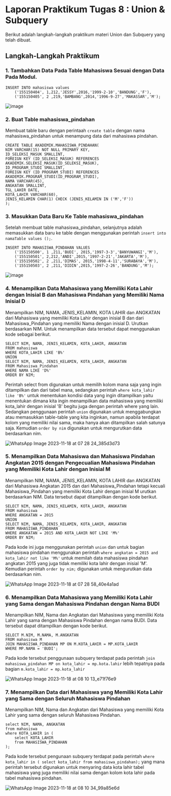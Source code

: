 # Laporan Praktikum Tugas 8 : Union & Subquery
Berikut adalah langkah-langkah praktikum materi Union dan Subquery yang telah dibuat.

## Langkah-Langkah Praktikum
### 1. Tambahkan Data Pada Table Mahasiswa Sesuai dengan Data Pada Modul.
```
INSERT INTO mahasiswa values
	('155150404', 1,212,'JESSY',2016,'1999-2-10','BANDUNG','F'),
	('155150405', 2 ,219,'BAMBANG',2014,'1996-9-27','MAKASSAR','M');
```
![image](https://github.com/Aurawr/Auralia-Praktikum-DBDSQL-Union-Subquery/assets/133871441/746fcb5a-fad9-4a0f-a5a1-824e375f2785)

### 2. Buat Table mahasiswa_pindahan
Membuat table baru dengan perintaah `create table` dengan nama mahasiswa_pindahan untuk menampung data dari mahasiswa pindahan.
```
CREATE TABLE AKADEMIK.MAHASISWA_PINDAHAN(
NIM VARCHAR(15) NOT NULL PRIMARY KEY,
ID_SELEKSI_MASUK SMALLINT,
FOREIGN KEY (ID_SELEKSI_MASUK) REFERENCES
AKADEMIK.SELEKSI_MASUK(ID_SELEKSI_MASUK),
ID_PROGRAM_STUDI SMALLINT,
FOREIGN KEY (ID_PROGRAM_STUDI) REFERENCES
AKADEMIK.PROGRAM_STUDI(ID_PROGRAM_STUDI),
NAMA VARCHAR(45),
ANGKATAN SMALLINT,
TGL_LAHIR DATE,
KOTA_LAHIR VARCHAR(60),
JENIS_KELAMIN CHAR(1) CHECK (JENIS_KELAMIN IN ('M','F'))
);
```

### 3. Masukkan Data Baru Ke Table mahasiswa_pindahan
Setelah membuat table mahasiswa_pindahan, selanjutnya adalah memasukkan data baru ke table dengan menggunakan perintah `insert into namaTable values ();`.
```
INSERT INTO MAHASISWA_PINDAHAN VALUES 
	('155150500', 1 ,211,'BUDI', 2015,'1997-3-3','BANYUWANGI','M'),
	('155150501', 2,212,'ANDI',2015,'1997-2-21','JAKARTA','M'),
	('155150502', 2 ,211,'DIMAS', 2015,'1998-4-11','SURABAYA','M'),
	('155150503', 2 ,211,'DIDIN',2015,'1997-2-26','BANDUNG','M');
```
![image](https://github.com/Aurawr/Auralia-Praktikum-DBDSQL-Union-Subquery/assets/133871441/67570acc-f53a-4300-bdcf-570d0848c646)

### 4. Menampilkan Data Mahasiswa yang Memiliki Kota Lahir dengan Inisial B dan Mahasiswa Pindahan yang Memiliki Nama Inisial D
Menampilkan NIM, NAMA, JENIS_KELAMIN, KOTA LAHIR dan ANGKATAN dari Mahasiswa yang memiliki Kota Lahir dengan inisial B dan dari Mahasiswa_Pindahan yang memiliki Nama dengan inisial D. Urutkan berdasarkan NIM. Untuk menampilkan data tersebut dapat menggunakan kode sebagai berikut.
```
SELECT NIM, NAMA, JENIS_KELAMIN, KOTA_LAHIR, ANGKATAN
FROM mahasiswa
WHERE KOTA_LAHIR LIKE 'B%'
UNION
SELECT NIM, NAMA, JENIS_KELAMIN, KOTA_LAHIR, ANGKATAN
FROM Mahasiswa_Pindahan
WHERE NAMA LIKE 'D%'
ORDER BY NIM;
```
Perintah select from digunakan untuk memilih kolom mana saja yang ingin ditampilkan dan dari tabel mana, sedangkan perintah `where kota_lahir  like 'B%'` untuk menentukan kondisi data yang ingin ditampilkan yaitu menentukan dimana kita ingin menampilkan data mahasiswa yang memiliki kota_lahir dengan inisial 'B' begitu juga dengan perintah where yang lain. Sedangkan penggunaan perintah `union` digunakan untuk menggabungkan atau memasukkan table-table yang kita inginkan, namun apabila terdapat kolom yang memiliki nilai sama, maka hanya akan ditampilkan salah satunya saja. Kemudian `order by nim` digunakan untuk mengurutkan data berdasarkan nim.

![WhatsApp Image 2023-11-18 at 07 28 24_385d3d73](https://github.com/Aurawr/Auralia-Praktikum-DBDSQL-Union-Subquery/assets/133871441/7b8d98e2-6d4b-4fe3-a5ed-371e89817e0e)

### 5. Menampilkan Data Mahasiswa dan Mahasiswa Pindahan Angkatan 2015 dengan Pengecualian Mahasiswa Pindahan yang Memiliki Kota Lahir dengan Inisial M
Menampilkan NIM, NAMA, JENIS_KELAMIN, KOTA LAHIR dan ANGKATAN dari Mahasiswa Angkatan 2015 dan dari Mahasiswa_Pindahan tetapi kecuali Mahasiswa_Pindahan yang memiliki Kota Lahir dengan inisial M urutkan berdasarkan NIM. Data tersebut dapat ditampilkan dengan kode berikut.
```
SELECT NIM, NAMA, JENIS_KELAMIN, KOTA_LAHIR, ANGKATAN
FROM mahasiswa
WHERE ANGKATAN = 2015
UNION
SELECT NIM, NAMA, JENIS_KELAMIN, KOTA_LAHIR, ANGKATAN
FROM MAHASISWA_PINDAHAN
WHERE ANGKATAN = 2015 AND KOTA_LAHIR NOT LIKE 'M%'
ORDER BY NIM;
```
Pada kode ini juga menggunakan perintah `union` dan untuk bagian mahasiswa pindahan menggunakan perintah `where angkatan = 2015 and kota_lahir not like 'M%'` untuk memilah data mahasiswa pindahan angkatan 2015 yang juga tidak memiliki kota lahir dengan inisial 'M'. Kemudian perintah `order by nim;` digunakan untuk mengurutkan data berdasarkan nim.

![WhatsApp Image 2023-11-18 at 07 28 58_40e4a1ad](https://github.com/Aurawr/Auralia-Praktikum-DBDSQL-Union-Subquery/assets/133871441/71676953-1d4e-49a3-b843-bf4c8cf1daf5)

### 6. Menampilkan Data Mahasiswa yang Memiliki Kota Lahir yang Sama dengan Mahasiswa Pindahan dengan Nama BUDI
Menampilkan NIM, Nama dan Angkatan dari Mahasiswa yang memiliki Kota Lahir yang sama dengan Mahasiswa Pindahan dengan nama BUDI. Data tersebut dapat ditampilkan dengan kode berikut.
```
SELECT M.NIM, M.NAMA, M.ANGKATAN
FROM mahasiswa M
JOIN MAHASISWA_PINDAHAN MP ON M.KOTA_LAHIR = MP.KOTA_LAHIR
WHERE MP.NAMA = 'BUDI';
```
Pada kode tersebut penggunaan subquery terdapat pada perintah `join mahasiswa_pindahan MP on kota_lahir = mp.kota.lahir` lebih tepatnya pada bagian `m.kota_lahir = mp.kota_lahir`

![WhatsApp Image 2023-11-18 at 08 10 13_e71f76e9](https://github.com/Aurawr/Auralia-Praktikum-DBDSQL-Union-Subquery/assets/133871441/359ae3dd-8d36-41e3-a6bc-821fb6d9a604)

### 7. Menampilkan Data dari Mahasiswa yang Memiliki Kota Lahir yang Sama dengan Seluruh Mahasiswa Pindahan
Menampilkan NIM, Nama dan Angkatan dari Mahasiswa yang memiliki Kota Lahir yang sama dengan seluruh Mahasiswa Pindahan.
```
select NIM, NAMA, ANGKATAN
from mahasiswa
where KOTA_LAHIR in (
    select KOTA_LAHIR
    from MAHASISWA_PINDAHAN
);
```
Pada kode tersebut pengunaan subquery terdapat pada perintah `where kota_lahir in ( select kota_lahir from mahasiswa_pindahan);` yang mana perintah tersebut digunakan untuk menyaring data kota lahir tabel mahasiswa yang juga memiliki nilai sama dengan kolom kota lahir pada tabel mahasiswa pindahan.

![WhatsApp Image 2023-11-18 at 08 10 34_99a85e6d](https://github.com/Aurawr/Auralia-Praktikum-DBDSQL-Union-Subquery/assets/133871441/af642ca0-bf07-44ce-9d1b-5c36de4988f0)
